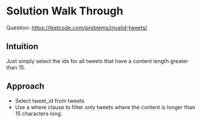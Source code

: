 # Solution Walk Through
Question: https://leetcode.com/problems/invalid-tweets/

## Intuition
Just simply select the ids for all tweets that have a content length greater than 15.

## Approach
- Select tweet_id from tweets
- Use a where clause to filter only tweets where the content is longer than 15 characters long.